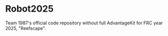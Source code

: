 # Robot2025

Team 1987's official code repository without full AdvantageKit for FRC year 2025, "Reefscape".